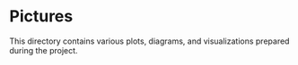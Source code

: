# Pictures

This directory contains various plots, diagrams, and visualizations prepared during the project.